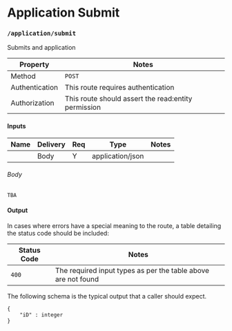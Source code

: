 # Application Submit


### `/application/submit`

Submits and application

| Property       | Notes                                                                                |
|----------------|--------------------------------------------------------------------------------------|
| Method         | `POST`                                                                                |
| Authentication | This route requires authentication                                                   |
| Authorization  | This route should assert the read:entity permission                                  |


#### Inputs

| Name                 | Delivery          | Req | Type                     | Notes                           |
|----------------------|-------------------|-----|--------------------------|---------------------------------|
|                 | Body             |  Y  | application/json                  | |


###### Body

```
TBA
```


#### Output


In cases where errors have a special meaning to the route, a table detailing the status code should be included:

| Status Code | Notes                                                                                   |
|-------------|-----------------------------------------------------------------------------------------|
| `400`       | The required input types as per the table above are not found                                    |

The following schema is the typical output that a caller should expect.

```
{
    "iD" : integer
}
```

